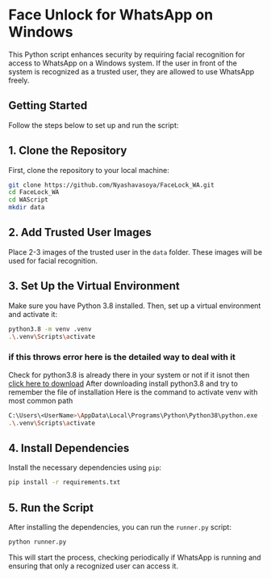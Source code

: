 # Face Unlock for WhatsApp on Windows

This Python script enhances security by requiring facial recognition for access to WhatsApp on a Windows system. If the user in front of the system is recognized as a trusted user, they are allowed to use WhatsApp freely.

## Getting Started

Follow the steps below to set up and run the script:

## 1. Clone the Repository

First, clone the repository to your local machine:

```bash
git clone https://github.com/Nyashavasoya/FaceLock_WA.git
cd FaceLock_WA
cd WAScript
mkdir data
```

## 2. Add Trusted User Images

Place 2-3 images of the trusted user in the `data` folder. These images will be used for facial recognition.

## 3. Set Up the Virtual Environment

Make sure you have Python 3.8 installed. Then, set up a virtual environment and activate it:

```bash
python3.8 -m venv .venv
.\.venv\Scripts\activate
```
### if this throws error here is the detailed way to deal with it 
Check for python3.8 is already there in your system or not if it isnot then [click here to download](https://www.python.org/downloads/release/python-380/)
After downloading install python3.8 and try to remember the file of installation 
Here is the command to activate venv with most common path 
```bash
C:\Users\<UserName>\AppData\Local\Programs\Python\Python38\python.exe -m venv .venv
.\.venv\Scripts\activate
```

## 4. Install Dependencies

Install the necessary dependencies using `pip`:

```bash
pip install -r requirements.txt
```

## 5. Run the Script

After installing the dependencies, you can run the `runner.py` script:

```bash
python runner.py
```

This will start the process, checking periodically if WhatsApp is running and ensuring that only a recognized user can access it.

